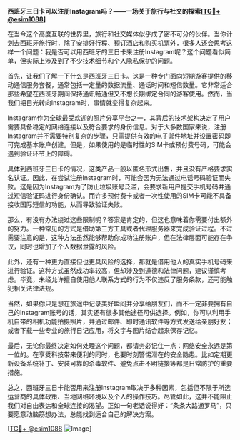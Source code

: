 **西班牙三日卡可以注册Instagram吗？——一场关于旅行与社交的探索[[TG💪+ @esim1088](https://t.me/s/esim1088)]**

在当今这个高度互联的世界里，旅行和社交媒体似乎成了密不可分的伙伴。当你计划去西班牙旅行时，除了安排好行程、预订酒店和购买机票外，很多人还会思考这样一个问题：我是否可以用西班牙的三日卡来注册Instagram呢？这个问题看似简单，但实际上涉及到了不少技术细节和个人隐私保护的问题。

首先，让我们了解一下什么是西班牙三日卡。这是一种专门面向短期游客提供的移动通信服务套餐，通常包括一定量的数据流量、通话时间和短信数量。它非常适合那些希望在西班牙期间保持通讯畅通但又不想长期绑定合同的游客使用。然而，当我们把目光转向Instagram时，事情就变得复杂起来。

Instagram作为全球最受欢迎的照片分享平台之一，其背后的技术架构决定了用户需要具备稳定的网络连接以及符合要求的身份信息。对于大多数国家来说，注册Instagram并不需要特别复杂的步骤，只需提供有效的电子邮件地址并设置密码即可完成基本账户创建。但是，如果使用的是临时性的SIM卡或预付费号码，可能会遇到验证环节上的障碍。

具体到西班牙三日卡的情况，这类产品一般以匿名形式出售，并且没有严格要求实名认证。因此，在尝试注册Instagram时，可能会因为无法通过电话号码验证而失败。这是因为Instagram为了防止垃圾账号泛滥，会要求新用户提交手机号码并通过短信验证码进行身份确认。而许多预付费卡或者一次性使用的SIM卡可能不具备接收国际短信的功能，从而导致验证失败。

那么，有没有办法绕过这些限制呢？答案是肯定的，但这也意味着你需要付出额外的努力。一种常见的方式是借助第三方工具或者代理服务器来完成验证过程。不过需要注意的是，这种方法虽然能够帮助你成功注册账户，但在法律层面可能存在争议，同时也增加了个人数据泄露的风险。

此外，还有一种更为直接但也更具风险的选择，那就是借用他人的真实手机号码来进行验证。这种方式虽然成功率较高，但却涉及到道德和法律问题，建议谨慎考虑。毕竟，未经允许擅自使用他人联系方式的行为不仅违反了服务条款，还可能触犯相关法律法规。

当然，如果你只是想在旅途中记录美好瞬间并分享给朋友们，而不一定非要拥有自己的Instagram账号的话，其实还有很多其他途径可供选择。例如，你可以利用手机自带的相机功能拍摄照片，并通过邮件、即时通讯软件等方式发送给亲朋好友；或者下载一些专业的旅行日记应用，将文字与图片结合起来保存记忆。

最后，无论你最终决定如何处理这个问题，都请务必记住一点：网络安全永远是第一位的。在享受科技带来便利的同时，也要时刻警惕潜在的安全隐患。比如定期更新设备系统补丁、安装可靠的杀毒软件、避免点击不明链接等都是日常防护的重要措施。

总之，西班牙三日卡能否用来注册Instagram取决于多种因素，包括但不限于所选运营商的具体政策、当地网络环境以及个人的操作技巧。尽管如此，这并不能阻止我们对自由表达和全球连接的渴望。正如一句老话说得好：“条条大路通罗马”，只要愿意动脑筋想办法，总能找到适合自己的解决方案。

[[TG💪+ @esim1088](https://t.me/s/esim1088) ![Image](https://i.postimg.cc/4NQfJmqS/Snipaste-2025-05-13-00-14-12.png)]